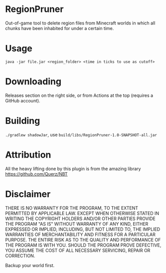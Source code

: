 # RegionPruner
Out-of-game tool to delete region files from Minecraft worlds in which all chunks have been inhabited for under a certain time.

# Usage
`java -jar file.jar <region_folder> <time in ticks to use as cutoff>`

# Downloading
Releases section on the right side, or from Actions at the top (requires a GitHub account).

# Building
`./gradlew shadowJar`, use `build/libs/RegionPruner-1.0-SNAPSHOT-all.jar`

# Attribution
All the heavy lifting done by this plugin is from the amazing library https://github.com/Querz/NBT

# Disclaimer

THERE IS NO WARRANTY FOR THE PROGRAM, TO THE EXTENT PERMITTED BY
APPLICABLE LAW.  EXCEPT WHEN OTHERWISE STATED IN WRITING THE COPYRIGHT
HOLDERS AND/OR OTHER PARTIES PROVIDE THE PROGRAM "AS IS" WITHOUT WARRANTY
OF ANY KIND, EITHER EXPRESSED OR IMPLIED, INCLUDING, BUT NOT LIMITED TO,
THE IMPLIED WARRANTIES OF MERCHANTABILITY AND FITNESS FOR A PARTICULAR
PURPOSE.  THE ENTIRE RISK AS TO THE QUALITY AND PERFORMANCE OF THE PROGRAM
IS WITH YOU.  SHOULD THE PROGRAM PROVE DEFECTIVE, YOU ASSUME THE COST OF
ALL NECESSARY SERVICING, REPAIR OR CORRECTION.

Backup your world first.
